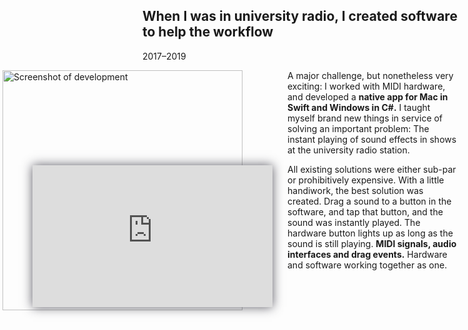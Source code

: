 ## When I was in university radio, I created software to help the workflow

<p class="meta">2017–2019</p>

<style>
	#clip-manager-thingy {
		float: left;
		position: relative;
		margin: 0 1.5rem 0 -14rem;
		width: 27rem;
		height: 24rem;
	}

	#clip-manager-thingy .clip-manager-video {
		position: absolute;
		top: 9.5rem;
		left: 3rem;
		width: 24rem;
		box-shadow: 0 0 1rem rgba(37, 36, 48, .75);
	}
</style>

<div id="clip-manager-thingy">
	<img src="{{ '/assets/clip-manager-dev.jpg' | url }}" width="384" alt="Screenshot of development"/>
<div class="clip-manager-video">
<div style="padding:59.05% 0 0 0;position:relative;"><iframe src="https://player.vimeo.com/video/854026412?badge=0&amp;autopause=0&amp;player_id=0&amp;app_id=58479&amp;muted=1&amp;autoplay=1&amp;loop=1&amp;background=1" frameborder="0" allow="autoplay; fullscreen; picture-in-picture" style="position:absolute;top:0;left:0;width:100%;height:100%;"></iframe></div>
</div>
</div>

A major challenge, but nonetheless very exciting: I worked with MIDI hardware, and developed a **native app for Mac in Swift and Windows in C#.** I taught myself brand new things in service of solving an important problem: The instant playing of sound effects in shows at the university radio station.

All existing solutions were either sub-par or prohibitively expensive. With a little handiwork, the best solution was created. Drag a sound to a button in the software, and tap that button, and the sound was instantly played. The hardware button lights up as long as the sound is still playing. <!-- The resulting audio was being sent to its own channel on the mixer, allowing the studio engineer to set the volume level as fit. --> **MIDI signals, audio interfaces and drag events.** Hardware and software working together as one. <br style="clear:left" />
